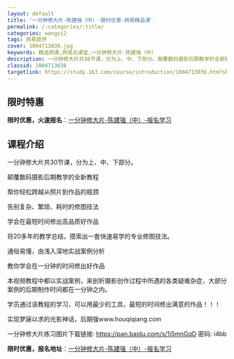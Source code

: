 ```yaml
---
layout: default
title: '一分钟修大片-陈建强（中）-限时优惠-网易精品课'
permalink: /:categories/:title/
categories: wangyi2
tags: 网易提供
cover: 1004713036.jpg
keywords: 精选网课,网易云课堂,一分钟修大片-陈建强（中）
description: 一分钟修大片共30节课，分为上、中、下部分。颠覆数码摄影后期教学的全新教程帮你轻松跨越从照片到作品的瓶颈告别复杂、繁琐、
classid: 1004713036
targetlink: https://study.163.com/course/introduction/1004713036.htm?share=1&shareId=1025206652&utm_campaign=share&utm_medium=iphoneShare&utm_source=&utm_u=1025206652
---
```


## 限时特惠

**限时优惠，火速报名**：[一分钟修大片-陈建强（中）-报名学习](https://study.163.com/course/introduction/1004713036.htm?share=1&shareId=1025206652&utm_campaign=share&utm_medium=iphoneShare&utm_source=&utm_u=1025206652)

## 课程介绍

一分钟修大片共30节课，分为上、中、下部分。



颠覆数码摄影后期教学的全新教程

帮你轻松跨越从照片到作品的瓶颈

告别复杂、繁琐、耗时的修图技法

学会在最短时间修出高品质好作品

将20多年的教学总结，摸索出一套快速易学的专业修图技法。

 通俗易懂，由浅入深地实战案例分析

教你学会在一分钟的时间修出好作品

本视频教程中都以实战案例，来剖析摄影创作过程中所遇的各类疑难杂症，大部分案例的后期制作时间都在一分钟之内。 

学员通过该教程的学习，可以用最少的工具，最短的时间修出满意的作品！！！ 

实现梦寐以求的光影神话，后期强www.houqiqiang.com 

 一分钟修大片练习图片下载链接: https://pan.baidu.com/s/1i5mnGqD 密码: i4bb

**限时优惠，报名地址**：[一分钟修大片-陈建强（中）-报名学习](https://study.163.com/course/introduction/1004713036.htm?share=1&shareId=1025206652&utm_campaign=share&utm_medium=iphoneShare&utm_source=&utm_u=1025206652)

